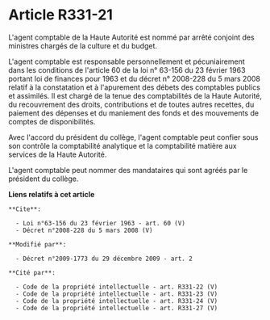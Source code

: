 # Article R331-21

L'agent comptable de la Haute Autorité est nommé par arrêté conjoint des ministres chargés de la culture et du budget.

L'agent comptable est responsable personnellement et pécuniairement dans les conditions de l'article 60 de la loi n° 63-156
du 23 février 1963 portant loi de finances pour 1963 et du décret n° 2008-228 du 5 mars 2008 relatif à la constatation et à
l'apurement des débets des comptables publics et assimilés. Il est chargé de la tenue des comptabilités de la Haute Autorité,
du recouvrement des droits, contributions et de toutes autres recettes, du paiement des dépenses et du maniement des fonds et
des mouvements de comptes de disponibilités. 

Avec l'accord du président du collège, l'agent comptable peut confier sous son contrôle la comptabilité analytique et la
comptabilité matière aux services de la Haute Autorité.

L'agent comptable peut nommer des mandataires qui sont agréés par le président du collège.

**Liens relatifs à cet article**

	**Cite**:

	  - Loi n°63-156 du 23 février 1963 - art. 60 (V)
	  - Décret n°2008-228 du 5 mars 2008 (V)

	**Modifié par**:

	  - Décret n°2009-1773 du 29 décembre 2009 - art. 2

	**Cité par**:

	  - Code de la propriété intellectuelle - art. R331-22 (V)
	  - Code de la propriété intellectuelle - art. R331-23 (V)
	  - Code de la propriété intellectuelle - art. R331-24 (V)
	  - Code de la propriété intellectuelle - art. R331-27 (V)
